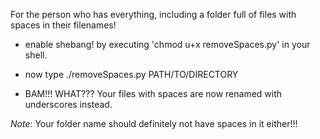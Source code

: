 For the person who has everything, including a folder full of files with spaces in their filenames! 

- enable shebang! by executing 'chmod u+x removeSpaces.py' in your shell. 

- now type ./removeSpaces.py PATH/TO/DIRECTORY

- BAM!!! WHAT??? Your files with spaces are now renamed with underscores instead. 

*Note*: Your folder name should definitely not have spaces in it either!!!
